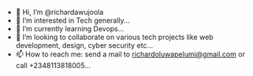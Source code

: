 - 👋 Hi, I’m @richardawujoola
- 👀 I’m interested in Tech generally...
- 🌱 I’m currently learning Devops...
- 💞️ I’m looking to collaborate on various tech projects like web development, design, cyber security etc...
- 📫 How to reach me: send a mail to richardoluwapelumi@gmail.com or call +2348113818005...

<!---
richardawujoola/richardawujoola is a ✨ special ✨ repository because its `README.md` (this file) appears on your GitHub profile.
You can click the Preview link to take a look at your changes.
--->
